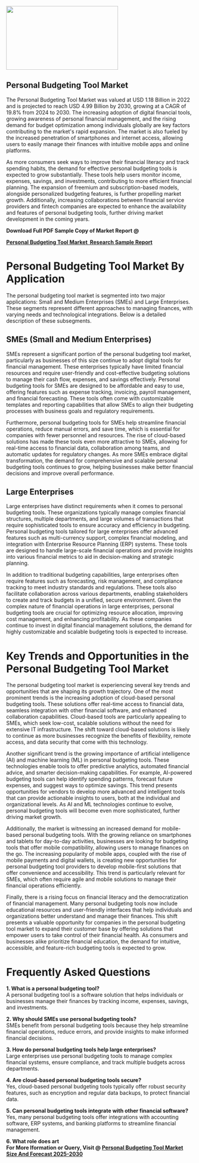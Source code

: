 <p><img class="alignnone size-medium wp-image-20088" src="https://ffe5etoiles.com/wp-content/uploads/2024/12/MST1-300x171.png" alt="" width="300" height="171" /></p><p><p> <h2>Personal Budgeting Tool Market </h2><p>The Personal Budgeting Tool Market was valued at USD 1.18 Billion in 2022 and is projected to reach USD 4.99 Billion by 2030, growing at a CAGR of 19.8% from 2024 to 2030. The increasing adoption of digital financial tools, growing awareness of personal financial management, and the rising demand for budget optimization among individuals globally are key factors contributing to the market's rapid expansion. The market is also fueled by the increased penetration of smartphones and internet access, allowing users to easily manage their finances with intuitive mobile apps and online platforms.</p><p>As more consumers seek ways to improve their financial literacy and track spending habits, the demand for effective personal budgeting tools is expected to grow substantially. These tools help users monitor income, expenses, savings, and investments, contributing to more efficient financial planning. The expansion of freemium and subscription-based models, alongside personalized budgeting features, is further propelling market growth. Additionally, increasing collaborations between financial service providers and fintech companies are expected to enhance the availability and features of personal budgeting tools, further driving market development in the coming years.</p></p><p><strong>Download Full PDF Sample Copy of Market Report @</strong></p><p><strong><a href="https://www.verifiedmarketreports.com/download-sample/?rid=371646&utm_source=Sites-google&utm_medium=265" target="_blank">Personal Budgeting Tool Market &nbsp;Research Sample Report</a></strong></p><p><h1>Personal Budgeting Tool Market By Application</h1><p>The personal budgeting tool market is segmented into two major applications: Small and Medium Enterprises (SMEs) and Large Enterprises. These segments represent different approaches to managing finances, with varying needs and technological integrations. Below is a detailed description of these subsegments.</p><h2>SMEs (Small and Medium Enterprises)</h2><p>SMEs represent a significant portion of the personal budgeting tool market, particularly as businesses of this size continue to adopt digital tools for financial management. These enterprises typically have limited financial resources and require user-friendly and cost-effective budgeting solutions to manage their cash flow, expenses, and savings effectively. Personal budgeting tools for SMEs are designed to be affordable and easy to use, offering features such as expense tracking, invoicing, payroll management, and financial forecasting. These tools often come with customizable templates and reporting capabilities that allow SMEs to align their budgeting processes with business goals and regulatory requirements.</p><p>Furthermore, personal budgeting tools for SMEs help streamline financial operations, reduce manual errors, and save time, which is essential for companies with fewer personnel and resources. The rise of cloud-based solutions has made these tools even more attractive to SMEs, allowing for real-time access to financial data, collaboration among teams, and automatic updates for regulatory changes. As more SMEs embrace digital transformation, the demand for comprehensive and scalable personal budgeting tools continues to grow, helping businesses make better financial decisions and improve overall performance.</p><h2>Large Enterprises</h2><p>Large enterprises have distinct requirements when it comes to personal budgeting tools. These organizations typically manage complex financial structures, multiple departments, and large volumes of transactions that require sophisticated tools to ensure accuracy and efficiency in budgeting. Personal budgeting tools tailored for large enterprises offer advanced features such as multi-currency support, complex financial modeling, and integration with Enterprise Resource Planning (ERP) systems. These tools are designed to handle large-scale financial operations and provide insights into various financial metrics to aid in decision-making and strategic planning.</p><p>In addition to traditional budgeting capabilities, large enterprises often require features such as forecasting, risk management, and compliance tracking to meet industry standards and regulations. These tools also facilitate collaboration across various departments, enabling stakeholders to create and track budgets in a unified, secure environment. Given the complex nature of financial operations in large enterprises, personal budgeting tools are crucial for optimizing resource allocation, improving cost management, and enhancing profitability. As these companies continue to invest in digital financial management solutions, the demand for highly customizable and scalable budgeting tools is expected to increase.</p><h1>Key Trends and Opportunities in the Personal Budgeting Tool Market</h1><p>The personal budgeting tool market is experiencing several key trends and opportunities that are shaping its growth trajectory. One of the most prominent trends is the increasing adoption of cloud-based personal budgeting tools. These solutions offer real-time access to financial data, seamless integration with other financial software, and enhanced collaboration capabilities. Cloud-based tools are particularly appealing to SMEs, which seek low-cost, scalable solutions without the need for extensive IT infrastructure. The shift toward cloud-based solutions is likely to continue as more businesses recognize the benefits of flexibility, remote access, and data security that come with this technology.</p><p>Another significant trend is the growing importance of artificial intelligence (AI) and machine learning (ML) in personal budgeting tools. These technologies enable tools to offer predictive analytics, automated financial advice, and smarter decision-making capabilities. For example, AI-powered budgeting tools can help identify spending patterns, forecast future expenses, and suggest ways to optimize savings. This trend presents opportunities for vendors to develop more advanced and intelligent tools that can provide actionable insights to users, both at the individual and organizational levels. As AI and ML technologies continue to evolve, personal budgeting tools will become even more sophisticated, further driving market growth.</p><p>Additionally, the market is witnessing an increased demand for mobile-based personal budgeting tools. With the growing reliance on smartphones and tablets for day-to-day activities, businesses are looking for budgeting tools that offer mobile compatibility, allowing users to manage finances on the go. The increasing popularity of mobile apps, coupled with the rise of mobile payments and digital wallets, is creating new opportunities for personal budgeting tool providers to develop mobile-first solutions that offer convenience and accessibility. This trend is particularly relevant for SMEs, which often require agile and mobile solutions to manage their financial operations efficiently.</p><p>Finally, there is a rising focus on financial literacy and the democratization of financial management. Many personal budgeting tools now include educational resources and user-friendly interfaces that help individuals and organizations better understand and manage their finances. This shift presents a valuable opportunity for companies in the personal budgeting tool market to expand their customer base by offering solutions that empower users to take control of their financial health. As consumers and businesses alike prioritize financial education, the demand for intuitive, accessible, and feature-rich budgeting tools is expected to grow.</p><h1>Frequently Asked Questions</h1><p><strong>1. What is a personal budgeting tool?</strong><br>A personal budgeting tool is a software solution that helps individuals or businesses manage their finances by tracking income, expenses, savings, and investments.</p><p><strong>2. Why should SMEs use personal budgeting tools?</strong><br>SMEs benefit from personal budgeting tools because they help streamline financial operations, reduce errors, and provide insights to make informed financial decisions.</p><p><strong>3. How do personal budgeting tools help large enterprises?</strong><br>Large enterprises use personal budgeting tools to manage complex financial systems, ensure compliance, and track multiple budgets across departments.</p><p><strong>4. Are cloud-based personal budgeting tools secure?</strong><br>Yes, cloud-based personal budgeting tools typically offer robust security features, such as encryption and regular data backups, to protect financial data.</p><p><strong>5. Can personal budgeting tools integrate with other financial software?</strong><br>Yes, many personal budgeting tools offer integrations with accounting software, ERP systems, and banking platforms to streamline financial management.</p><p><strong>6. What role does art<strong><br />For More Iformation or Query, Visit @ <a href="https://www.verifiedmarketreports.com/product/personal-budgeting-tool-market/" target="_blank">Personal Budgeting Tool Market Size And Forecast 2025-2030</a></strong></p>
